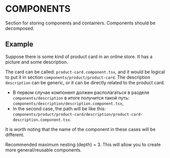 # COMPONENTS

Section for storing components and containers.
Components should be decomposed.


## Example
Suppose there is some kind of product card in an online store. It has a picture and some description.

The card can be called: `product-card.component.tsx`, and it would be logical to put it in
section `components/product/product-card`.
The description `description` can be generic, or it can be directly related to the product card.

- В первом случае компонент должен располагаться в разделе `components/description` в итоге получится такой путь: `components/description/description.component.tsx`,
- In the second case, the path will be like this: `components/product/product-card/description/product-card-description.component.tsx`.

It is worth noting that the name of the component in these cases will be different.

Recommended maximum nesting (depth) = 3. This will allow you to create more general/reusable components.

